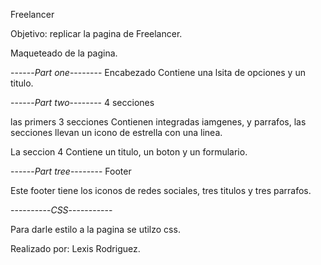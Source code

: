 Freelancer

Objetivo: replicar la pagina de Freelancer.

Maqueteado de la pagina.

------*Part one*--------
Encabezado
Contiene una lsita de opciones y un titulo.

------*Part two*--------
4 secciones 

las primers 3 secciones
Contienen integradas iamgenes, y parrafos, las secciones llevan un icono de estrella con una linea.

La seccion 4 
Contiene un titulo, un boton y un formulario.

------*Part tree*--------
Footer

Este footer tiene los iconos de redes sociales, tres titulos y tres parrafos.


----------*CSS*-----------

Para darle estilo a la pagina se utilzo css.


Realizado por:
Lexis Rodriguez.
